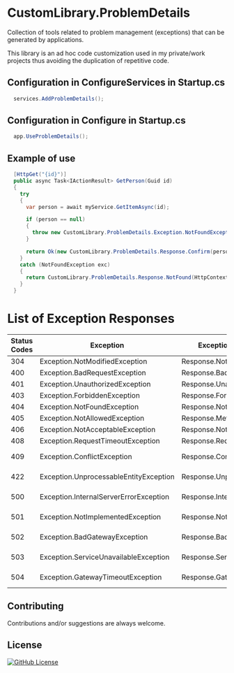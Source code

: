 # CustomLibrary.ProblemDetails

Collection of tools related to problem management (exceptions) that can be generated by applications.

This library is an ad hoc code customization used in my private/work projects thus avoiding the duplication of repetitive code.

## Configuration in ConfigureServices in Startup.cs

```csharp
  services.AddProblemDetails();
```

## Configuration in Configure in Startup.cs

```csharp
  app.UseProblemDetails();
```

## Example of use

```csharp
  [HttpGet("{id}")]
  public async Task<IActionResult> GetPerson(Guid id)
  {
    try
    {
      var person = await myService.GetItemAsync(id);

      if (person == null)
      {
        throw new CustomLibrary.ProblemDetails.Exception.NotFoundException($"Person with id {id} not found");
      }

      return Ok(new CustomLibrary.ProblemDetails.Response.Confirm(person));
    }
    catch (NotFoundException exc)
    {
      return CustomLibrary.ProblemDetails.Response.NotFound(HttpContext, exc);
    }
  }
```

# List of Exception Responses

| Status Codes | Exception | Exception Response | |
| --- | --- | --- | --- |
| 304 | Exception.NotModifiedException | Response.NotModified | available |
| 400 | Exception.BadRequestException | Response.BadRequest | available |
| 401 | Exception.UnauthorizedException | Response.Unauthorized | available |
| 403 | Exception.ForbiddenException | Response.Forbidden | available |
| 404 | Exception.NotFoundException | Response.NotFound | available |
| 405 | Exception.NotAllowedException | Response.MethodNotAllowed | available |
| 406 | Exception.NotAcceptableException | Response.NotAcceptable | available |
| 408 | Exception.RequestTimeoutException | Response.RequestTimeout | available |
| 409 | Exception.ConflictException | Response.Conflict | coming soon |
| 422 | Exception.UnprocessableEntityException | Response.UnprocessableEntity | coming soon |
| 500 | Exception.InternalServerErrorException | Response.InternalServerError | coming soon |
| 501 | Exception.NotImplementedException | Response.NotImplemented | coming soon |
| 502 | Exception.BadGatewayException | Response.BadGateway | coming soon |
| 503 | Exception.ServiceUnavailableException | Response.ServiceUnavailable | coming soon |
| 504 | Exception.GatewayTimeoutException | Response.GatewayTimeout | coming soon |

## Contributing

Contributions and/or suggestions are always welcome.

## License

[![GitHub License](https://img.shields.io/github/license/AngeloDotNet/CustomLibrary.ProblemDetails?style=for-the-badge)](https://github.com/AngeloDotNet/CustomLibrary.ProblemDetails/blob/main/LICENSE)
